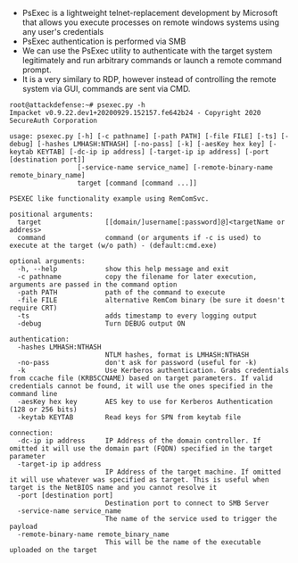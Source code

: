 - PsExec is a lightweight telnet-replacement development by Microsoft that allows you execute processes on remote windows systems using any user's credentials
- PsExec authentication is performed via SMB
- We can use the PsExec utility to authenticate with the target system legitimately and run arbitrary commands or launch a remote command prompt.
- It is a very similary to RDP, however instead of controlling the remote system via GUI, commands are sent via CMD.

```
root@attackdefense:~# psexec.py -h
Impacket v0.9.22.dev1+20200929.152157.fe642b24 - Copyright 2020 SecureAuth Corporation

usage: psexec.py [-h] [-c pathname] [-path PATH] [-file FILE] [-ts] [-debug] [-hashes LMHASH:NTHASH] [-no-pass] [-k] [-aesKey hex key] [-keytab KEYTAB] [-dc-ip ip address] [-target-ip ip address] [-port [destination port]]
                 [-service-name service_name] [-remote-binary-name remote_binary_name]
                 target [command [command ...]]

PSEXEC like functionality example using RemComSvc.

positional arguments:
  target                [[domain/]username[:password]@]<targetName or address>
  command               command (or arguments if -c is used) to execute at the target (w/o path) - (default:cmd.exe)

optional arguments:
  -h, --help            show this help message and exit
  -c pathname           copy the filename for later execution, arguments are passed in the command option
  -path PATH            path of the command to execute
  -file FILE            alternative RemCom binary (be sure it doesn't require CRT)
  -ts                   adds timestamp to every logging output
  -debug                Turn DEBUG output ON

authentication:
  -hashes LMHASH:NTHASH
                        NTLM hashes, format is LMHASH:NTHASH
  -no-pass              don't ask for password (useful for -k)
  -k                    Use Kerberos authentication. Grabs credentials from ccache file (KRB5CCNAME) based on target parameters. If valid credentials cannot be found, it will use the ones specified in the command line
  -aesKey hex key       AES key to use for Kerberos Authentication (128 or 256 bits)
  -keytab KEYTAB        Read keys for SPN from keytab file

connection:
  -dc-ip ip address     IP Address of the domain controller. If omitted it will use the domain part (FQDN) specified in the target parameter
  -target-ip ip address
                        IP Address of the target machine. If omitted it will use whatever was specified as target. This is useful when target is the NetBIOS name and you cannot resolve it
  -port [destination port]
                        Destination port to connect to SMB Server
  -service-name service_name
                        The name of the service used to trigger the payload
  -remote-binary-name remote_binary_name
                        This will be the name of the executable uploaded on the target
```

